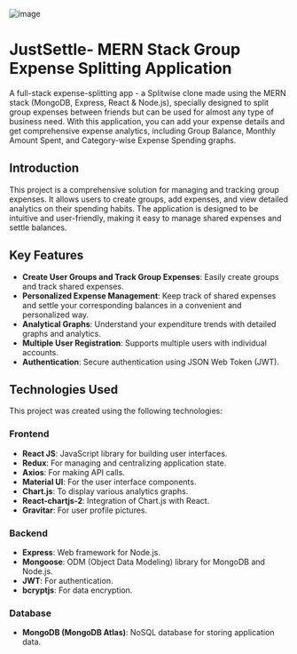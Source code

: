 ![image](https://github.com/Abhishekpatidar901/JustSettle/assets/46681150/bd444bfb-5dc7-41fb-845b-9a57dfeaeafe)



# JustSettle- MERN Stack Group Expense Splitting Application

A full-stack expense-splitting app - a Splitwise clone made using the MERN stack (MongoDB, Express, React & Node.js), specially designed to split group expenses between friends but can be used for almost any type of business need. With this application, you can add your expense details and get comprehensive expense analytics, including Group Balance, Monthly Amount Spent, and Category-wise Expense Spending graphs.

## Introduction

This project is a comprehensive solution for managing and tracking group expenses. It allows users to create groups, add expenses, and view detailed analytics on their spending habits. The application is designed to be intuitive and user-friendly, making it easy to manage shared expenses and settle balances.

## Key Features

- **Create User Groups and Track Group Expenses**: Easily create groups and track shared expenses.
- **Personalized Expense Management**: Keep track of shared expenses and settle your corresponding balances in a convenient and personalized way.
- **Analytical Graphs**: Understand your expenditure trends with detailed graphs and analytics.
- **Multiple User Registration**: Supports multiple users with individual accounts.
- **Authentication**: Secure authentication using JSON Web Token (JWT).

## Technologies Used

This project was created using the following technologies:

### Frontend

- **React JS**: JavaScript library for building user interfaces.
- **Redux**: For managing and centralizing application state.
- **Axios**: For making API calls.
- **Material UI**: For the user interface components.
- **Chart.js**: To display various analytics graphs.
- **React-chartjs-2**: Integration of Chart.js with React.
- **Gravitar**: For user profile pictures.

### Backend

- **Express**: Web framework for Node.js.
- **Mongoose**: ODM (Object Data Modeling) library for MongoDB and Node.js.
- **JWT**: For authentication.
- **bcryptjs**: For data encryption.

### Database

- **MongoDB (MongoDB Atlas)**: NoSQL database for storing application data.
